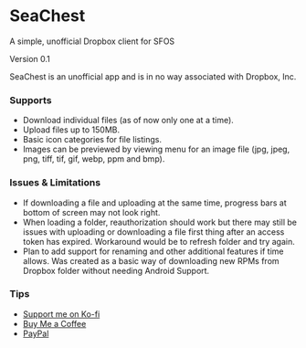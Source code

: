 # SeaChest
A simple, unofficial Dropbox client for SFOS

Version 0.1

SeaChest is an unofficial app and is in no way associated with Dropbox, Inc.

<h3>Supports</h3>

- Download individual files (as of now only one at a time).
- Upload files up to 150MB.
- Basic icon categories for file listings.
- Images can be previewed by viewing menu for an image file (jpg, jpeg, png, tiff, tif, gif, webp, ppm and bmp).

<h3>Issues & Limitations</h3>

- If downloading a file and uploading at the same time, progress bars at bottom of screen may not look right.
- When loading a folder, reauthorization should work but there may still be issues with uploading or downloading a file first thing after an access token has expired. Workaround would be to refresh folder and try again.
- Plan to add support for renaming and other additional features if time allows. Was created as a basic way of downloading new RPMs from Dropbox folder without needing Android Support.

<h3>Tips</h3>

- <a href="https://ko-fi.com/mjebdev">Support me on Ko-fi</a>
- <a href="https://buymeacoffee.com/mjebdev">Buy Me a Coffee</a>
- <a href="https://paypal.me/mjebdev">PayPal</a>
